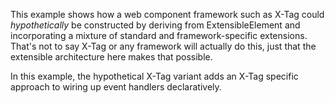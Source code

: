 This example shows how a web component framework such as X-Tag could
*hypothetically* be constructed by deriving from ExtensibleElement and
incorporating a mixture of standard and framework-specific extensions. That's
not to say X-Tag or any framework will actually do this, just that the
extensible architecture here makes that possible.

In this example, the hypothetical X-Tag variant adds an X-Tag specific approach
to wiring up event handlers declaratively.
